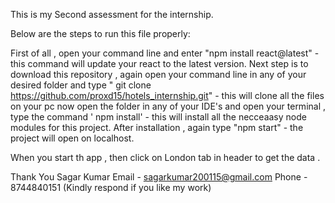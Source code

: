 This is my Second assessment for the internship.

Below are the steps to run this file properly:

First of all , open your command line and enter "npm install react@latest" - this command will update your react to the latest version.
Next step is to download this repository , again open your command line in any of your desired folder and type " git clone https://github.com/proxd15/hotels_internship.git" - this will clone all the files on your pc
now open the folder in any of your IDE's and open your terminal , type the command ' npm install' - this will install all the necceaasy node modules for this project.
After installation , again type "npm start" - the project will open on localhost.

When you start th app , then click on London tab in header to get the data .

Thank You 
Sagar Kumar
Email - sagarkumar200115@gmail.com
Phone - 8744840151
(Kindly respond if you like my work)
